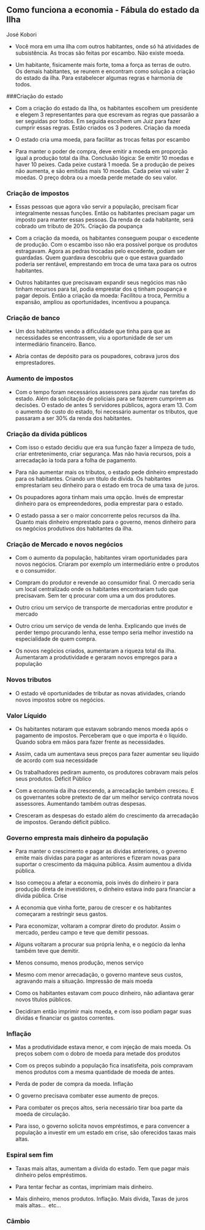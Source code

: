 ## Como funciona a economia - Fábula do estado da Ilha
José Kobori

- Você mora em uma ilha com outros habitantes, onde só há atividades de subsistência. As trocas são feitas por escambo. Não existe moeda.

- Um habitante, fisicamente mais forte, toma a força as terras de outro. Os demais habitantes, se reunem e encontram como solução a criação do estado da ilha. Para estabelecer algumas regras e harmonia de todos.

###Criação do estado

- Com a criação do estado da Ilha, os habitantes escolhem um presidente e elegem 3 representantes para que escrevam as regras que passarão a ser seguidas por todos. Em seguida escolhem um Juiz para fazer cumprir essas regras. Estão criados os 3 poderes.
Criação da moeda

- O estado cria uma moeda, para facilitar as trocas feitas por escambo

- Para manter o poder de compra, deve emitir a moeda em proporção igual a produção total da ilha. Conclusão lógica: Se emitir 10 moedas e haver 10 peixes. Cada peixe custará 1 moeda. Se a produção de peixes não aumenta, e são emitidas mais 10 moedas. Cada peixe vai valer 2 moedas. O preço dobra ou a moeda perde metade do seu valor.

### Criação de impostos

- Essas pessoas que agora vão servir a população, precisam ficar integralmente nessas funções. Então os habitantes precisam pagar um imposto para manter essas pessoas. Da renda de cada habitante, será cobrado um tributo de 20%. 
Criação da poupança

- Com a criação da moeda, os habitantes conseguem poupar o excedente de produção. Com o escambo isso não era possível porque os produtos estragavam. Agora as pedras trocadas pelo excedente, podiam ser guardadas. Quem guardava descobriu que o que estava guardado poderia ser rentável, emprestando em troca de uma taxa para os outros habitantes.

- Outros habitantes que precisavam expandir seus negócios mas não tinham recursos para tal, podia emprestar dos q tinham poupança e pagar depois.
Então a criação da moeda: Facilitou a troca, Permitiu a expansão, ampliou as oportunidades, incentivou a poupança.

### Criação de banco

- Um dos habitantes vendo a dificuldade que tinha para que as necessidades se encontrassem, viu a oportunidade de ser um intermediário financeiro. Banco.

- Abria contas de depósito para os poupadores, cobrava juros dos emprestadores. 

### Aumento de impostos

- Com o tempo foram necessários assessores para ajudar nas tarefas do estado. Além da solicitação de policiais para se fazerem cumprirem as decisões. O estado de antes 5 servidores públicos, agora eram 13. Com o aumento do custo do estado, foi necessário aumentar os tributos, que passaram a ser 30% da renda dos habitantes.

### Criação da dívida públicos

- Com isso o estado decidiu que era sua função fazer a limpeza de tudo, criar entretenimento, criar segurança. Mas não havia recursos, pois a arrecadação ia toda para a folha de pagamento.

- Para não aumentar mais os tributos, o estado pede dinheiro emprestado para os habitantes. Criando um título de dívida. Os habitantes emprestariam seu dinheiro para o estado em troca de uma taxa de juros. 

- Os poupadores agora tinham mais uma opção. Invés de emprestar dinheiro para os empreendedores, podia emprestar para o estado.

- O estado passa a ser o maior concorrente pelos recursos da ilha. Quanto mais dinheiro emprestado para o governo, menos dinheiro para os negócios produtivos dos habitantes da ilha.

### Criação de Mercado e novos negócios

- Com o aumento da população, habitantes viram oportunidades para novos negócios. Criaram por exemplo um intermediário entre o produtos e o consumidor.

- Compram do produtor e revende ao consumidor final. O mercado seria um local centralizado onde os habitantes encontrariam tudo que precisavam. Sem ter q procurar com uma a um dos produtores.

- Outro criou um serviço de transporte de mercadorias entre produtor e mercado

- Outro criou um serviço de venda de lenha. Explicando que invés de perder tempo procurando lenha, esse tempo seria melhor investido na especialidade de quem compra.

- Os novos negócios criados, aumentaram a riqueza total da ilha. Aumentaram a produtividade e geraram novos empregos para a população

### Novos tributos

- O estado vê oportunidades de tributar as novas atividades, criando novos impostos sobre os negócios.

### Valor Líquido

- Os habitantes notaram que estavam sobrando menos moeda após o pagamento de impostos. Perceberam que o que importa é o líquido. Quando sobra em mãos para fazer frente as necessidades. 

- Assim, cada um aumentava seus preços para fazer aumentar seu líquido de acordo com sua necessidade

- Os trabalhadores pediram aumento, os produtores cobravam mais pelos seus produtos.
Déficit Público

- Com a economia da ilha crescendo, a arrecadação também cresceu. E os governantes sobre pretexto de dar um melhor serviço contrata novos assessores. Aumentando também outras despesas.

- Cresceram as despesas do estado além do crescimento da arrecadação de impostos. Gerando déficit público.

### Governo empresta mais dinheiro da população

- Para manter o crescimento e pagar as dívidas anteriores, o governo emite mais dívidas para pagar as anteriores e fizeram novas para suportar o crescimento da máquina pública. Assim aumentou a dívida pública.

- Isso começou a afetar a economia, pois invés do dinheiro ir para produção direta de investidores, o dinheiro estava indo para financiar a dívida pública.
Crise

- A economia que vinha forte, parou de crescer e os habitantes começaram a restringir seus gastos.

- Para economizar, voltaram a comprar direto do produtor. Assim o mercado, perdeu campo e teve que demitir pessoas.

- Alguns voltaram a procurar sua própria lenha, e o negócio da lenha também teve que demitir.

- Menos consumo, menos produção, menos serviço

- Mesmo com menor arrecadação, o governo manteve seus custos, agravando mais a situação.
Impressão de mais moeda

- Como os habitantes estavam com pouco dinheiro, não adiantava gerar novos títulos públicos.

- Decidiram então imprimir mais moeda, e com isso podiam pagar suas dívidas e financiar os gastos correntes.

### Inflação

- Mas a produtividade estava menor, e com injeção de mais moeda. Os preços sobem com o dobro de moeda para metade dos produtos

- Com os preços subindo a população fica insatisfeita, pois compravam menos produtos com a mesma quantidade de moeda de antes.

- Perda de poder de compra da moeda. Inflação

- O governo precisava combater esse aumento de preços.

- Para combater os preços altos, seria necessário tirar boa parte da moeda de circulação.

- Para isso, o governo solicita novos empréstimos, e para convencer a população a investir em um estado em crise, são oferecidos taxas mais altas.

### Espiral sem fim

- Taxas mais altas, aumentam a dívida do estado. Tem que pagar mais dinheiro pelos empréstimos.

- Para tentar fechar as contas, imprimiam mais dinheiro.

- Mais dinheiro, menos produtos. Inflação. Mais dívida, Taxas de juros mais altas...  etc... 

### Câmbio
